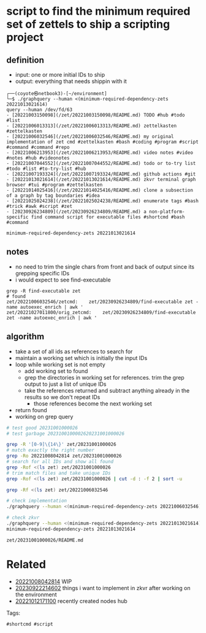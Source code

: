 # script to find the minimum required set of zettels to ship a scripting project

## definition
- input: one or more initial IDs to ship
- output: everything that needs shippin with it

```
┌──(coyote㉿netbook3)-[~/environment]
└─$ ./graphquery --human <(minimum-required-dependency-zets 20221013021614)
query --human /dev/fd/63
- [20221003150098](/zet/20221003150098/README.md) TODO #hub #todo #list
- [20221006013313](/zet/20221006013313/README.md) zettelkasten #zettelkasten
- [20221006032546](/zet/20221006032546/README.md) my original implementation of zet cmd #zettelkasten #bash #coding #program #script #command #command #repo
- [20221006213953](/zet/20221006213953/README.md) video notes #video #notes #hub #videonotes
- [20221007044552](/zet/20221007044552/README.md) todo or to-try list #todo #list #to-try-list #hub
- [20221007193324](/zet/20221007193324/README.md) github actions #git
- [20221013021614](/zet/20221013021614/README.md) zkvr terminal graph browser #tui #program #zettelkasten
- [20221014025416](/zet/20221014025416/README.md) clone a subsection of a graph by tag boundaries #idea
- [20221025024238](/zet/20221025024238/README.md) enumerate tags #bash #trick #awk #script #zet
- [20230926234809](/zet/20230926234809/README.md) a non-platform-specific find command script for executable files #shortcmd #bash #command

minimum-required-dependency-zets 20221013021614
```

## notes
- no need to trim the single chars from front and back of output since its grepping specific IDs
- i would expect to see find-executable
```
grep -R find-executable zet
# found
zet/20221006032546/zetcmd:    zet/20230926234809/find-executable zet -name autoexec_enrich | awk '
zet/20221027011800/orig_zetcmd:    zet/20230926234809/find-executable zet -name autoexec_enrich | awk '
```

## algorithm
- take a set of all ids as references to search for
- maintain a working set which is initially the input IDs
- loop while working set is not empty
  - add working set to found
  - grep the directories in working set for references. trim the grep output to just a list of unique IDs
  - take the references returned and subtract anything already in the results so we don't repeat IDs
    - those references become the next working set
- return found
- working on grep query
```bash
# test good 20231001000026
# test garbage 2023100100002620231001000026

grep -R '[0-9]\{14\}' zet/20231001000026
# match exactly the right number
grep -Ro 20221008042814 zet/20231001000026
# search for all IDs and show all found
grep -Rof <(ls zet) zet/20231001000026
# trim match files and take unique IDs
grep -Rof <(ls zet) zet/20231001000026 | cut -d : -f 2 | sort -u

grep -Rf <(ls zet) zet/20221006032546

# check implementation
./graphquery --human <(minimum-required-dependency-zets 20221006032546)

# check zkvr
./graphquery --human <(minimum-required-dependency-zets 20221013021614)
minimum-required-dependency-zets 20221013021614
```

` zet/20231001000026/README.md `

# Related

- [20221008042814](/zet/20221008042814/README.md) WIP
- [20230922214602](/zet/20230922214602/README.md) things i want to implement in zkvr after working on the environment
- [20221012171100](/zet/20221012171100/README.md) recently created nodes hub

Tags:

    #shortcmd #script
